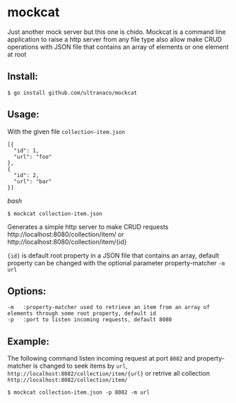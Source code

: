 # mockcat
Just another mock server but this one is chido. Mockcat is a command line application to raise a http server from any file type also allow make CRUD operations with JSON file that contains an array of elements or one element at root

## Install:

```
$ go install github.com/ultranaco/mockcat
```

## Usage:

With the given file `collection-item.json`

```
[{
  "id": 1,
  "url": "foo"
},
{
  "id": 2,
  "url": "bar"
}]
```

*bash*

```
$ mockcat collection-item.json
```

Generates a simple http server to make CRUD requests http://localhost:8080/collection/item/ or http://localhost:8080/collection/item/{id}

`{id}` is default root property in a JSON file that contains an array, default property can be changed with the optional parameter property-matcher `-m url`

## Options:

```
-m   :property-matcher used to retrieve an item from an array of elements through some root property, default id
-p   :port to listen incoming requests, default 8080
```

## Example:

The following command listen incoming request at port `8082` and property-matcher is changed to seek items by `url`, `http://localhost:8082/collection/item/{url}` or retrive all collection `http://localhost:8082/collection/item/`

```
$ mockcat collection-item.json -p 8082 -m url
```


